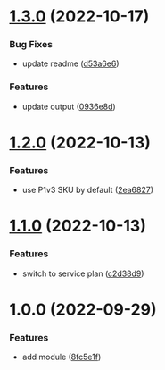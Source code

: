 # [1.3.0](https://github.com/data-platform-hq/terraform-azurerm-service-plan/compare/v1.2.0...v1.3.0) (2022-10-17)


### Bug Fixes

* update readme ([d53a6e6](https://github.com/data-platform-hq/terraform-azurerm-service-plan/commit/d53a6e60db606ff1998ffd2741eb8be54c2bdde6))


### Features

* update output ([0936e8d](https://github.com/data-platform-hq/terraform-azurerm-service-plan/commit/0936e8d61988128bd6ffce56d0f2d394fcc025cb))

# [1.2.0](https://github.com/data-platform-hq/terraform-azurerm-service-plan/compare/v1.1.0...v1.2.0) (2022-10-13)


### Features

* use P1v3 SKU by default ([2ea6827](https://github.com/data-platform-hq/terraform-azurerm-service-plan/commit/2ea6827e6035fdeb59ebcff736413e2da0c81d57))

# [1.1.0](https://github.com/data-platform-hq/terraform-azurerm-app-service-plan/compare/v1.0.0...v1.1.0) (2022-10-13)


### Features

* switch to service plan ([c2d38d9](https://github.com/data-platform-hq/terraform-azurerm-app-service-plan/commit/c2d38d97f93b8686100518a593210312cc2aadf9))

# 1.0.0 (2022-09-29)


### Features

* add module ([8fc5e1f](https://github.com/data-platform-hq/terraform-azurerm-app-service-plan/commit/8fc5e1fdbd1979a09ce29c9b014c71b803aa32f7))
